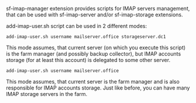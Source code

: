 sf-imap-manager extension provides scripts for IMAP servers management,
that can be used with sf-imap-server and/or sf-imap-storage extensions.


add-imap-user.sh script can be used in 2 different modes:

```
add-imap-user.sh username mailserver.office storageserver.dc1
```

This mode assumes, that current server (on which you execute this script)
is the farm manager (and possibly backup collector), but IMAP accounts
storage (for at least this account) is delegated to some other server.

```
add-imap-user.sh username mailserver.office
```

This mode assumes, that current server is the farm manager and is also
responsible for IMAP accounts storage. Just like before, you can have
many IMAP storage servers in the farm.
